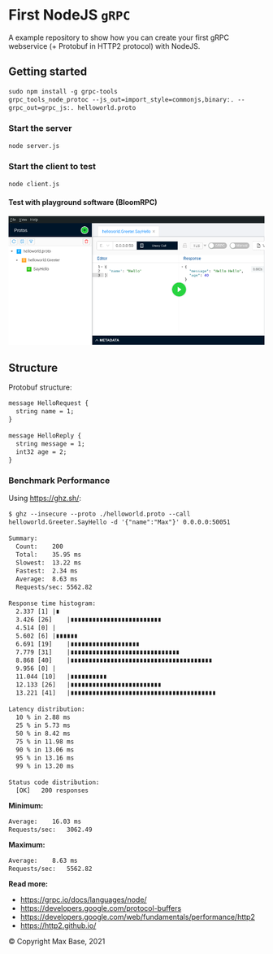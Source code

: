 # First NodeJS `gRPC`

A example repository to show how you can create your first gRPC webservice (+ Protobuf in HTTP2 protocol) with NodeJS.

## Getting started

```
sudo npm install -g grpc-tools
grpc_tools_node_protoc --js_out=import_style=commonjs,binary:. --grpc_out=grpc_js:. helloworld.proto
```

### Start the server

```
node server.js
```

### Start the client to test

```
node client.js
```

#### Test with playground software (BloomRPC)

![BloomRPC - first nodejs grpc](preview.png)

## Structure

Protobuf structure:

```
message HelloRequest {
  string name = 1;
}

message HelloReply {
  string message = 1;
  int32 age = 2;
}
```

### Benchmark Performance

Using https://ghz.sh/:
```
$ ghz --insecure --proto ./helloworld.proto --call helloworld.Greeter.SayHello -d '{"name":"Max"}' 0.0.0.0:50051

Summary:
  Count:	200
  Total:	35.95 ms
  Slowest:	13.22 ms
  Fastest:	2.34 ms
  Average:	8.63 ms
  Requests/sec:	5562.82

Response time histogram:
  2.337 [1]	|∎
  3.426 [26]	|∎∎∎∎∎∎∎∎∎∎∎∎∎∎∎∎∎∎∎∎∎∎∎∎∎
  4.514 [0]	|
  5.602 [6]	|∎∎∎∎∎∎
  6.691 [19]	|∎∎∎∎∎∎∎∎∎∎∎∎∎∎∎∎∎∎∎
  7.779 [31]	|∎∎∎∎∎∎∎∎∎∎∎∎∎∎∎∎∎∎∎∎∎∎∎∎∎∎∎∎∎∎
  8.868 [40]	|∎∎∎∎∎∎∎∎∎∎∎∎∎∎∎∎∎∎∎∎∎∎∎∎∎∎∎∎∎∎∎∎∎∎∎∎∎∎∎
  9.956 [0]	|
  11.044 [10]	|∎∎∎∎∎∎∎∎∎∎
  12.133 [26]	|∎∎∎∎∎∎∎∎∎∎∎∎∎∎∎∎∎∎∎∎∎∎∎∎∎
  13.221 [41]	|∎∎∎∎∎∎∎∎∎∎∎∎∎∎∎∎∎∎∎∎∎∎∎∎∎∎∎∎∎∎∎∎∎∎∎∎∎∎∎∎

Latency distribution:
  10 % in 2.88 ms 
  25 % in 5.73 ms 
  50 % in 8.42 ms 
  75 % in 11.98 ms 
  90 % in 13.06 ms 
  95 % in 13.16 ms 
  99 % in 13.20 ms 

Status code distribution:
  [OK]   200 responses   
```

**Minimum:**
```
Average:	16.03 ms
Requests/sec:	3062.49
```

**Maximum:**
```
Average:	8.63 ms
Requests/sec:	5562.82
```


**Read more:**
- https://grpc.io/docs/languages/node/
- https://developers.google.com/protocol-buffers
- https://developers.google.com/web/fundamentals/performance/http2
- https://http2.github.io/

© Copyright Max Base, 2021
